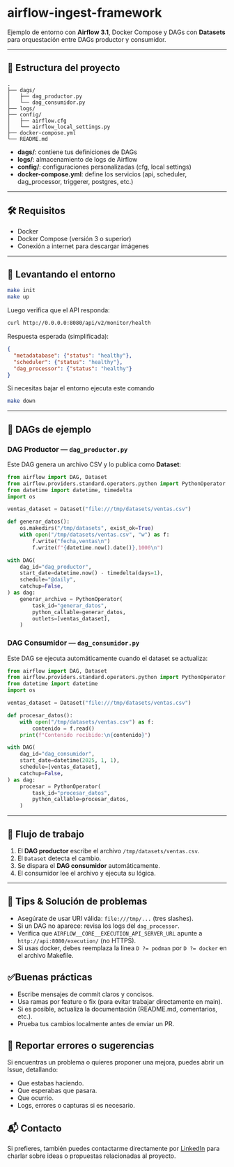 # airflow-ingest-framework

Ejemplo de entorno con **Airflow 3.1**, Docker Compose y DAGs con **Datasets** para orquestación entre DAGs productor y consumidor.

---

## 📁 Estructura del proyecto

```text
.
├── dags/
│   ├── dag_productor.py
│   └── dag_consumidor.py
├── logs/
├── config/
│   ├── airflow.cfg
│   └── airflow_local_settings.py
├── docker-compose.yml
└── README.md
```

- **dags/**: contiene tus definiciones de DAGs  
- **logs/**: almacenamiento de logs de Airflow  
- **config/**: configuraciones personalizadas (cfg, local settings)  
- **docker-compose.yml**: define los servicios (api, scheduler, dag_processor, triggerer, postgres, etc.)

---

## 🛠 Requisitos

- Docker  
- Docker Compose (versión 3 o superior)  
- Conexión a internet para descargar imágenes

---

## 🚀 Levantando el entorno

```bash
make init 
make up
```

Luego verifica que el API responda:

```bash
curl http://0.0.0.0:8080/api/v2/monitor/health
```

Respuesta esperada (simplificada):

```json
{
  "metadatabase": {"status": "healthy"},
  "scheduler": {"status": "healthy"},
  "dag_processor": {"status": "healthy"}
}
```
Si necesitas bajar el entorno ejecuta este comando
```bash
make down
```

---

## 📂 DAGs de ejemplo

### DAG Productor — `dag_productor.py`

Este DAG genera un archivo CSV y lo publica como **Dataset**:

```python
from airflow import DAG, Dataset
from airflow.providers.standard.operators.python import PythonOperator
from datetime import datetime, timedelta
import os

ventas_dataset = Dataset("file:///tmp/datasets/ventas.csv")

def generar_datos():
    os.makedirs("/tmp/datasets", exist_ok=True)
    with open("/tmp/datasets/ventas.csv", "w") as f:
        f.write("fecha,ventas\n")
        f.write(f"{datetime.now().date()},1000\n")

with DAG(
    dag_id="dag_productor",
    start_date=datetime.now() - timedelta(days=1),
    schedule="@daily",
    catchup=False,
) as dag:
    generar_archivo = PythonOperator(
        task_id="generar_datos",
        python_callable=generar_datos,
        outlets=[ventas_dataset],
    )
```

### DAG Consumidor — `dag_consumidor.py`

Este DAG se ejecuta automáticamente cuando el dataset se actualiza:

```python
from airflow import DAG, Dataset
from airflow.providers.standard.operators.python import PythonOperator
from datetime import datetime
import os

ventas_dataset = Dataset("file:///tmp/datasets/ventas.csv")

def procesar_datos():
    with open("/tmp/datasets/ventas.csv") as f:
        contenido = f.read()
    print(f"Contenido recibido:\n{contenido}")

with DAG(
    dag_id="dag_consumidor",
    start_date=datetime(2025, 1, 1),
    schedule=[ventas_dataset],
    catchup=False,
) as dag:
    procesar = PythonOperator(
        task_id="procesar_datos",
        python_callable=procesar_datos,
    )
```

---

## 🔄 Flujo de trabajo

1. El **DAG productor** escribe el archivo `/tmp/datasets/ventas.csv`.  
2. El `Dataset` detecta el cambio.  
3. Se dispara el **DAG consumidor** automáticamente.  
4. El consumidor lee el archivo y ejecuta su lógica.

---

## 🧰 Tips & Solución de problemas

- Asegúrate de usar URI válida: `file:///tmp/...` (tres slashes).  
- Si un DAG no aparece: revisa los logs del `dag_processor`.  
- Verifica que `AIRFLOW__CORE__EXECUTION_API_SERVER_URL` apunte a `http://api:8080/execution/` (no HTTPS).  
- Si usas docker, debes reemplaza la linea `D ?= podman` por `D ?= docker` en el archivo Makefile.


## ✅Buenas prácticas
- Escribe mensajes de commit claros y concisos.
- Usa ramas por feature o fix (para evitar trabajar directamente en main).
- Si es posible, actualiza la documentación (README.md, comentarios, etc.).
- Prueba tus cambios localmente antes de enviar un PR.
## 🐛 Reportar errores o sugerencias
Si encuentras un problema o quieres proponer una mejora, puedes abrir un Issue, detallando:
- Que estabas haciendo.
- Que esperabas que pasara.
- Que ocurrio.
- Logs, errores o capturas si es necesario.
## 📬 Contacto
Si prefieres, también puedes contactarme directamente por [LinkedIn](https://www.linkedin.com/in/matias-moreno-iglesias/) para charlar sobre ideas o propuestas relacionadas al proyecto.